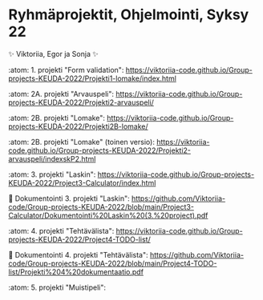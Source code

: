 # Ryhmäprojektit, Ohjelmointi, Syksy 22

:sparkles: Viktoriia, Egor ja Sonja :sparkles:

:atom: 1. projekti "Form validation": https://viktoriia-code.github.io/Group-projects-KEUDA-2022/Projekti1-lomake/index.html

:atom: 2A. projekti "Arvauspeli": https://viktoriia-code.github.io/Group-projects-KEUDA-2022/Projekti2-arvauspeli/

:atom: 2B. projekti "Lomake": https://viktoriia-code.github.io/Group-projects-KEUDA-2022/Projekti2B-lomake/

:atom: 2B. projekti "Lomake" (toinen versio): https://viktoriia-code.github.io/Group-projects-KEUDA-2022/Projekti2-arvauspeli/indexskP2.html

:atom: 3. projekti "Laskin": https://viktoriia-code.github.io/Group-projects-KEUDA-2022/Project3-Calculator/index.html

:scroll: Dokumentointi 3. projekti "Laskin": https://github.com/Viktoriia-code/Group-projects-KEUDA-2022/blob/main/Project3-Calculator/Dokumentointi%20Laskin%20(3.%20project).pdf

:atom: 4. projekti "Tehtävälista": https://viktoriia-code.github.io/Group-projects-KEUDA-2022/Project4-TODO-list/

:scroll: Dokumentointi 4. projekti "Tehtävälista": https://github.com/Viktoriia-code/Group-projects-KEUDA-2022/blob/main/Project4-TODO-list/Projekti%204%20dokumentaatio.pdf

:atom: 5. projekti "Muistipeli":
